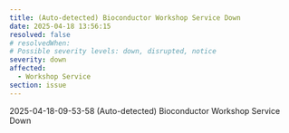 ```yaml
---
title: (Auto-detected) Bioconductor Workshop Service Down
date: 2025-04-18 13:56:15
resolved: false
# resolvedWhen: 
# Possible severity levels: down, disrupted, notice
severity: down
affected:
  - Workshop Service
section: issue
---
```


2025-04-18-09-53-58 (Auto-detected) Bioconductor Workshop Service Down

